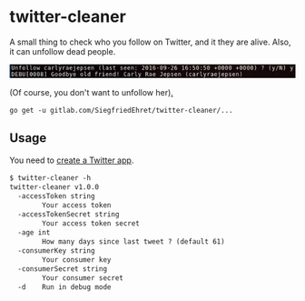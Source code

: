 # twitter-cleaner

A small thing to check who you follow on Twitter, and it they are alive. Also, it can unfollow dead people.

![](goodbye.png)

(Of course, you don't want to unfollow her)[.](https://www.youtube.com/watch?v=b1LNQBX8JwE)

```
go get -u gitlab.com/SiegfriedEhret/twitter-cleaner/...
```

## Usage

You need to [create a Twitter app](https://apps.twitter.com/).

```
$ twitter-cleaner -h
twitter-cleaner v1.0.0
  -accessToken string
    	Your access token
  -accessTokenSecret string
    	Your access token secret
  -age int
    	How many days since last tweet ? (default 61)
  -consumerKey string
    	Your consumer key
  -consumerSecret string
    	Your consumer secret
  -d	Run in debug mode

```